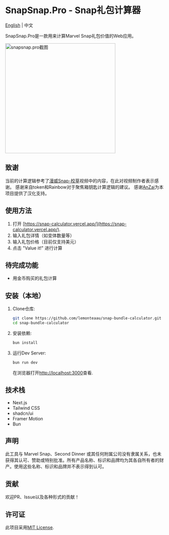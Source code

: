 # SnapSnap.Pro - Snap礼包计算器
[English](https://github.com/lemonteaau/snap-bundle-calculator/blob/main/README.md) | 中文

SnapSnap.Pro是一款用来计算Marvel Snap礼包价值的Web应用。

<img width="350" alt="snapsnap.pro截图" src="https://github.com/lemonteaau/snap-bundle-calculator/assets/104964583/d6a51c41-46ad-432d-8f76-25f3fb01ca28">

## 致谢

当前的计算逻辑参考了[漫威Snap-校草](https://www.bilibili.com/video/BV1K1421d7WB/)视频中的内容，在此对视频制作者表示感谢。
感谢来自token和Rainbow对于聚焦箱钥匙计算逻辑的建议。
感谢[AnZai](https://github.com/CN-huangwenhua)为本项目提供了汉化支持。

## 使用方法

1. 打开 [https://snap-calculator.vercel.app/](https://snap-calculator.vercel.app/).
2. 输入礼包详情（如变体数量等）
3. 输入礼包价格（目前仅支持美元）
4. 点击 "Value it!" 进行计算

## 待完成功能
- 用金币购买的礼包计算


## 安装（本地）
1. Clone仓库:

   ```bash
   git clone https://github.com/lemonteaau/snap-bundle-calculator.git
   cd snap-bundle-calculator
   ```

2. 安装依赖:

   ```bash
   bun install
   ```

3. 运行Dev Server:

   ```bash
   bun run dev
   ```

   在浏览器打开[http://localhost:3000](http://localhost:3000)查看.

## 技术栈

- Next.js
- Tailwind CSS
- shadcn/ui
- Framer Motion
- Bun

## 声明

此工具与 Marvel Snap、Second Dinner 或其任何附属公司没有隶属关系，也未获得其认可、赞助或特别批准。所有产品名称、标识和品牌均为其各自所有者的财产。使用这些名称、标识和品牌并不表示得到认可。

## 贡献

欢迎PR、Issue以及各种形式的贡献！

## 许可证

此项目采用[MIT License](https://github.com/lemonteaau/snap-bundle-calculator/blob/main/LICENSE).
